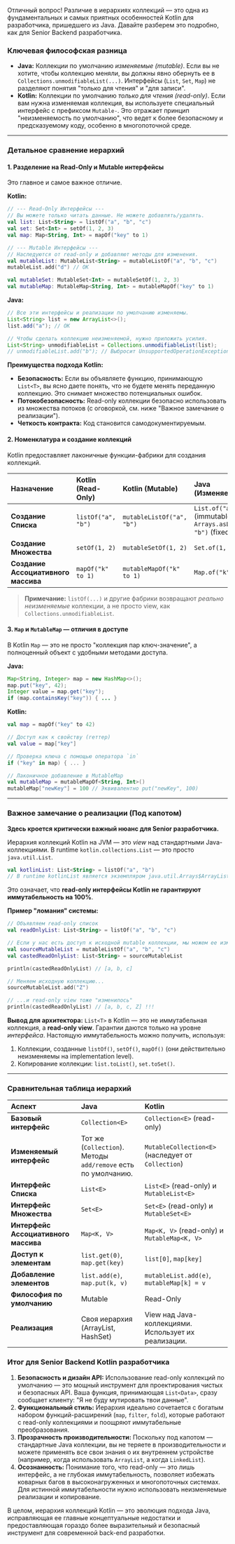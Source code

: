 Отличный вопрос! Различие в иерархиях коллекций — это одна из фундаментальных и самых приятных особенностей Kotlin для разработчика, пришедшего из Java. Давайте разберем это подробно, как для Senior Backend разработчика.

### Ключевая философская разница

*   **Java:** Коллекции по умолчанию *изменяемые (mutable)*. Если вы не хотите, чтобы коллекцию меняли, вы должны явно обернуть ее в `Collections.unmodifiableList(...)`. Интерфейсы (`List`, `Set`, `Map`) не разделяют понятия "только для чтения" и "для записи".
*   **Kotlin:** Коллекции по умолчанию *только для чтения (read-only)*. Если вам нужна изменяемая коллекция, вы используете специальный интерфейс с префиксом `Mutable-`. Это отражает принцип "неизменяемость по умолчанию", что ведет к более безопасному и предсказуемому коду, особенно в многопоточной среде.

---

### Детальное сравнение иерархий

#### 1. Разделение на Read-Only и Mutable интерфейсы

Это главное и самое важное отличие.

**Kotlin:**

```kotlin
// --- Read-Only Интерфейсы ---
// Вы можете только читать данные. Не можете добавлять/удалять.
val list: List<String> = listOf("a", "b", "c")
val set: Set<Int> = setOf(1, 2, 3)
val map: Map<String, Int> = mapOf("key" to 1)

// --- Mutable Интерфейсы ---
// Наследуются от read-only и добавляют методы для изменения.
val mutableList: MutableList<String> = mutableListOf("a", "b", "c")
mutableList.add("d") // OK

val mutableSet: MutableSet<Int> = mutableSetOf(1, 2, 3)
val mutableMap: MutableMap<String, Int> = mutableMapOf("key" to 1)
```

**Java:**

```java
// Все эти интерфейсы и реализации по умолчанию изменяемы.
List<String> list = new ArrayList<>();
list.add("a"); // OK

// Чтобы сделать коллекцию неизменяемой, нужно приложить усилия.
List<String> unmodifiableList = Collections.unmodifiableList(list);
// unmodifiableList.add("b"); // Выбросит UnsupportedOperationException
```

**Преимущества подхода Kotlin:**
*   **Безопасность:** Если вы объявляете функцию, принимающую `List<T>`, вы ясно даете понять, что не будете менять переданную коллекцию. Это снимает множество потенциальных ошибок.
*   **Потокобезопасность:** Read-only коллекции безопасно использовать из множества потоков (с оговоркой, см. ниже "Важное замечание о реализации").
*   **Четкость контракта:** Код становится самодокументируемым.

#### 2. Номенклатура и создание коллекций

Kotlin предоставляет лаконичные функции-фабрики для создания коллекций.

| Назначение | Kotlin (Read-Only) | Kotlin (Mutable) | Java (Изменяемые) |
| :--- | :--- | :--- | :--- |
| **Создание Списка** | `listOf("a", "b")` | `mutableListOf("a", "b")` | `List.of("a", "b")` (immutable)<br>`Arrays.asList("a", "b")` (fixed-size) |
| **Создание Множества** | `setOf(1, 2)` | `mutableSetOf(1, 2)` | `Set.of(1, 2)` |
| **Создание Ассоциативного массива** | `mapOf("k" to 1)` | `mutableMapOf("k" to 1)` | `Map.of("k", 1)` |

> **Примечание:** `listOf(...)` и другие фабрики возвращают *реально неизменяемые* коллекции, а не просто view, как `Collections.unmodifiableList`.

#### 3. `Map` и `MutableMap` — отличия в доступе

В Kotlin `Map` — это не просто "коллекция пар ключ-значение", а полноценный объект с удобными методами доступа.

**Java:**
```java
Map<String, Integer> map = new HashMap<>();
map.put("key", 42);
Integer value = map.get("key");
if (map.containsKey("key")) { ... }
```

**Kotlin:**
```kotlin
val map = mapOf("key" to 42)

// Доступ как к свойству (геттер)
val value = map["key"]

// Проверка ключа с помощью оператора `in`
if ("key" in map) { ... }

// Лаконичное добавление в MutableMap
val mutableMap = mutableMapOf<String, Int>()
mutableMap["newKey"] = 100 // Эквивалентно put("newKey", 100)
```

---

### Важное замечание о реализации (Под капотом)

**Здесь кроется критически важный нюанс для Senior разработчика.**

Иерархия коллекций Kotlin на JVM — это *view* над стандартными Java-коллекциями. В runtime `kotlin.collections.List` — это просто `java.util.List`.

```kotlin
val kotlinList: List<String> = listOf("a", "b")
// В runtime kotlinList является экземпляром java.util.Arrays$ArrayList
```

Это означает, что **read-only интерфейсы Kotlin не гарантируют иммутабельность на 100%**.

**Пример "ломания" системы:**
```kotlin
// Объявляем read-only список
val readOnlyList: List<String> = listOf("a", "b", "c")

// Если у нас есть доступ к исходной mutable коллекции, мы можем ее изменить
val sourceMutableList = mutableListOf("a", "b", "c")
val castedReadOnlyList: List<String> = sourceMutableList

println(castedReadOnlyList) // [a, b, c]

// Меняем исходную коллекцию...
sourceMutableList.add("Z")

// ...и read-only view тоже "изменилось"
println(castedReadOnlyList) // [a, b, c, Z] !!!
```

**Вывод для архитектора:**
`List<T>` в Kotlin — это не иммутабельная коллекция, а **read-only view**. Гарантии даются только на уровне *интерфейса*. Настоящую иммутабельность можно получить, используя:
1.  Коллекции, созданные `listOf()`, `setOf()`, `mapOf()` (они действительно неизменяемы на implementation level).
2.  Копирование коллекции: `list.toList()`, `set.toSet()`.

---

### Сравнительная таблица иерархий

| Аспект | Java | Kotlin |
| :--- | :--- | :--- |
| **Базовый интерфейс** | `Collection<E>` | `Collection<E>` (read-only) |
| **Изменяемый интерфейс** | Тот же (`Collection`). Методы `add/remove` есть по умолчанию. | `MutableCollection<E>` (наследует от `Collection`) |
| **Интерфейс Списка** | `List<E>` | `List<E>` (read-only) и `MutableList<E>` |
| **Интерфейс Множества** | `Set<E>` | `Set<E>` (read-only) и `MutableSet<E>` |
| **Интерфейс Ассоциативного массива** | `Map<K, V>` | `Map<K, V>` (read-only) и `MutableMap<K, V>` |
| **Доступ к элементам** | `list.get(0)`, `map.get(key)` | `list[0]`, `map[key]` |
| **Добавление элементов** | `list.add(e)`, `map.put(k, v)` | `mutableList.add(e)`, `mutableMap[k] = v` |
| **Философия по умолчанию** | Mutable | Read-Only |
| **Реализация** | Своя иерархия (ArrayList, HashSet) | View над Java-коллекциями. Использует их реализации. |

### Итог для Senior Backend Kotlin разработчика

1.  **Безопасность и дизайн API:** Использование read-only коллекций по умолчанию — это мощный инструмент для проектирования чистых и безопасных API. Ваша функция, принимающая `List<Data>`, сразу сообщает клиенту: "Я не буду мутировать твои данные".
2.  **Функциональный стиль:** Иерархия идеально сочетается с богатым набором функций-расширений (`map`, `filter`, `fold`), которые работают с read-only коллекциями и поощряют иммутабельные преобразования.
3.  **Прозрачность производительности:** Поскольку под капотом — стандартные Java коллекции, вы не теряете в производительности и можете применять все свои знания о их внутреннем устройстве (например, когда использовать `ArrayList`, а когда `LinkedList`).
4.  **Осознанность:** Понимание того, что read-only — это лишь интерфейс, а не глубокая иммутабельность, позволяет избежать коварных багов в высоконагруженных и многопоточных системах. Для истинной иммутабельности нужно использовать неизменяемые реализации и копирование.

В целом, иерархия коллекций Kotlin — это эволюция подхода Java, исправляющая ее главные концептуальные недостатки и предоставляющая гораздо более выразительный и безопасный инструмент для современной back-end разработки.